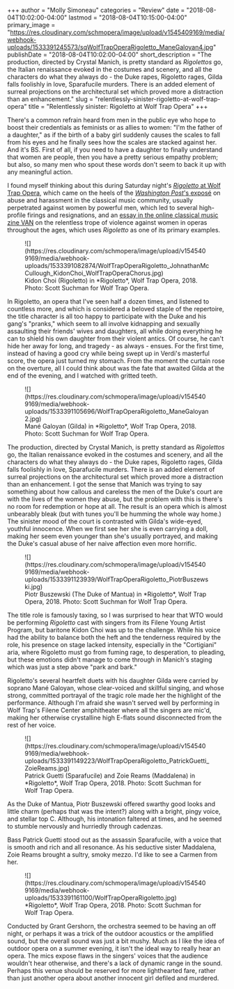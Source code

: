 +++
author = "Molly Simoneau"
categories = "Review"
date = "2018-08-04T10:02:00-04:00"
lastmod = "2018-08-04T10:15:00-04:00"
primary_image = "https://res.cloudinary.com/schmopera/image/upload/v1545409169/media/webhook-uploads/1533391245573/sqWolfTrapOperaRigoletto_ManeGaloyan4.jpg"
publishDate = "2018-08-04T10:02:00-04:00"
short_description = "The production, directed by Crystal Manich, is pretty standard as *Rigolettos* go, the Italian renaissance evoked in the costumes and scenery, and all the characters do what they always do - the Duke rapes, Rigoletto rages, Gilda falls foolishly in love, Sparafucile murders. There is an added element of surreal projections on the architectural set which proved more a distraction than an enhancement."
slug = "relentlessly-sinister-rigoletto-at-wolf-trap-opera"
title = "Relentlessly sinister: Rigoletto at Wolf Trap Opera"
+++

There's a common refrain heard from men in the public eye who hope to boost their credentials as feminists or as allies to women: "I'm the father of a daughter," as if the birth of a baby girl suddenly causes the scales to fall from his eyes and he finally sees how the scales are stacked against her. And it's BS. First of all, if you need to have a daughter to finally understand that women are people, then you have a pretty serious empathy problem; but also, so many men who spout these words don't seem to back it up with any meaningful action.

I found myself thinking about this during Saturday night's [*Rigoletto* at Wolf Trap Opera](https://www.wolftrap.org/tickets/calendar/performance/18filene/0803show18.aspx), which came on the heels of the [*Washington Post*'s exposé](https://www.washingtonpost.com/entertainment/music/assaults-in-dressing-rooms-groping-during-lessons-classical-musicians-reveal-a-profession-rife-with-harassment/2018/07/25/f47617d0-36c8-11e8-acd5-35eac230e514_story.html?noredirect=on&utm_term=.fab1af7618f7) on abuse and harassment in the classical music community, usually perpetrated against women by powerful men, which led to several high-profile firings and resignations, and an [essay in the online classical music zine VAN](https://van-us.atavist.com/end-transmission) on the relentless trope of violence against women in operas throughout the ages, which uses *Rigoletto* as one of its primary examples.

<figure data-type="image">
![](https://res.cloudinary.com/schmopera/image/upload/v1545409169/media/webhook-uploads/1533391082874/WolfTrapOperaRigoletto_JohnathanMcCullough_KidonChoi_WolfTrapOperaChorus.jpg)
<figcaption>Kidon Choi (Rigoletto) in *Rigoletto*, Wolf Trap Opera, 2018. Photo: Scott Suchman for Wolf Trap Opera.</figcaption>
</figure>

In Rigoletto, an opera that I've seen half a dozen times, and listened to countless more, and which is considered a beloved staple of the repertoire, the title character is all too happy to participate with the Duke and his gang's "pranks," which seem to all involve kidnapping and sexually assaulting their friends' wives and daughters, all while doing everything he can to shield his own daughter from their violent antics. Of course, he can't hide her away for long, and tragedy - as always - ensues. For the first time, instead of having a good cry while being swept up in Verdi's masterful score, the opera just turned my stomach. From the moment the curtain rose on the overture, all I could think about was the fate that awaited Gilda at the end of the evening, and I watched with gritted teeth.

<figure data-type="image">
![](https://res.cloudinary.com/schmopera/image/upload/v1545409169/media/webhook-uploads/1533391105696/WolfTrapOperaRigoletto_ManeGaloyan2.jpg)
<figcaption>Mané Galoyan (Gilda) in *Rigoletto*, Wolf Trap Opera, 2018. Photo: Scott Suchman for Wolf Trap Opera.</figcaption>
</figure>

The production, directed by Crystal Manich, is pretty standard as *Rigolettos* go, the Italian renaissance evoked in the costumes and scenery, and all the characters do what they always do - the Duke rapes, Rigoletto rages, Gilda falls foolishly in love, Sparafucile murders. There is an added element of surreal projections on the architectural set which proved more a distraction than an enhancement. I got the sense that Manich was trying to say something about how callous and careless the men of the Duke's court are with the lives of the women they abuse, but the problem with this is there's no room for redemption or hope at all. The result is an opera which is almost unbearably bleak (but with tunes you'll be humming the whole way home.) The sinister mood of the court is contrasted with Gilda's wide-eyed, youthful innocence. When we first see her she is even carrying a doll, making her seem even younger than she's usually portrayed, and making the Duke's casual abuse of her naive affection even more horrific.

<figure data-type="image">
![](https://res.cloudinary.com/schmopera/image/upload/v1545409169/media/webhook-uploads/1533391123939/WolfTrapOperaRigoletto_PiotrBuszewski.jpg)
<figcaption>Piotr Buszewski (The Duke of Mantua) in *Rigoletto*, Wolf Trap Opera, 2018. Photo: Scott Suchman for Wolf Trap Opera.</figcaption>
</figure>

The title role is famously taxing, so I was surprised to hear that WTO would be performing *Rigoletto* cast with singers from its Filene Young Artist Program, but baritone Kidon Choi was up to the challenge. While his voice had the ability to balance both the heft and the tenderness required by the role, his presence on stage lacked intensity, especially in the "Cortigiani" aria, where Rigoletto must go from fuming rage, to desperation, to pleading, but these emotions didn't manage to come through in Manich's staging which was just a step above "park and bark."

Rigoletto's several heartfelt duets with his daughter Gilda were carried by soprano Mané Galoyan, whose clear-voiced and skillful singing, and whose strong, committed portrayal of  the tragic role made her the highlight of the performance. Although I'm afraid she wasn't served well by performing in Wolf Trap's Filene Center amphitheater where all the singers are mic'd, making her otherwise crystalline high E-flats sound disconnected from the rest of her voice.

<figure data-type="image">
![](https://res.cloudinary.com/schmopera/image/upload/v1545409169/media/webhook-uploads/1533391149223/WolfTrapOperaRigoletto_PatrickGuetti_ZoieReams.jpg)
<figcaption>Patrick Guetti (Sparafucile) and Zoie Reams (Maddalena) in *Rigoletto*, Wolf Trap Opera, 2018. Photo: Scott Suchman for Wolf Trap Opera.</figcaption>
</figure>

As the Duke of Mantua, Piotr Buszewski offered swarthy good looks and little charm (perhaps that was the intent?) along with a bright, pingy voice, and stellar top C. Although, his intonation faltered at times, and he seemed to stumble nervously and hurriedly through cadenzas.

Bass Patrick Guetti stood out as the assassin Sparafucile, with a voice that is smooth and rich and all resonance. As his seductive sister Maddalena, Zoie Reams brought a sultry, smoky mezzo. I'd like to see a Carmen from her.

<figure data-type="image">
![](https://res.cloudinary.com/schmopera/image/upload/v1545409169/media/webhook-uploads/1533391161100/WolfTrapOperaRigoletto.jpg)
<figcaption>*Rigoletto*, Wolf Trap Opera, 2018. Photo: Scott Suchman for Wolf Trap Opera.</figcaption>
</figure>

Conducted by Grant Gershorn, the orchestra seemed to be having an off night, or perhaps it was a trick of the outdoor acoustics or the amplified sound, but the overall sound was just a bit mushy. Much as I like the idea of outdoor opera on a summer evening, it isn't the ideal way to really hear an opera. The mics expose flaws in the singers' voices that the audience wouldn't hear otherwise, and there's a lack of dynamic range in the sound. Perhaps this venue should be reserved for more lighthearted fare, rather than just another opera about another innocent girl defiled and murdered.
